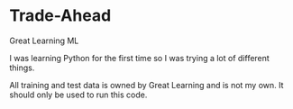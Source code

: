 # Trade-Ahead
Great Learning ML

I was learning Python for the first time so I was trying a lot of different things.

All training and test data is owned by Great Learning and is not my own. It should only be used to run this code.
